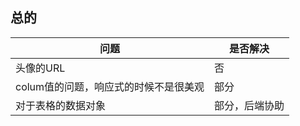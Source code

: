 ## 总的

| 问题                                  | 是否解决       |
| ------------------------------------- | -------------- |
| 头像的URL                             | 否             |
| colum值的问题，响应式的时候不是很美观 | 部分           |
| 对于表格的数据对象                    | 部分，后端协助 |

